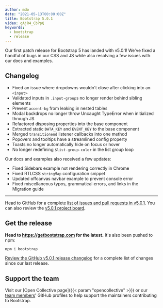```yaml
---
author: mdo
date: "2021-05-13T00:00:00Z"
title: Bootstrap 5.0.1
video: gAjR4_CbPpQ
keywords:
  - bootstrap
  - release
---
```


Our first patch release for Bootstrap 5 has landed with v5.0.1! We've fixed a handful of bugs in our CSS and JS while also resolving a few issues with our docs and examples.

## Changelog

- Fixed an issue where dropdowns wouldn't close after clicking into an `<input>`
- Validated inputs in `.input-group`s no longer render behind sibling elements
- Prevent `accent-bg` from leaking in nested tables
- Modal backdrops no longer throw Uncaught TypeError when initialized through JS
- Refactored disposing properties into the base component
- Extracted static `DATA_KEY` and `EVENT_KEY` to the base component
- Merged `transitionend` listener callbacks into one method
- Popovers and tooltips have a streamlined config property
- Toasts no longer automatically hide on focus or hover
- No longer redefining `$list-group-color` in the list group loop

Our docs and examples also received a few updates:

- Fixed Sidebars example not rendering correctly in Chrome
- Fixed RTLCSS `stringMap` configuration snippet
- Updated offcanvas navbar example to prevent console error
- Fixed miscellaneous typos, grammatical errors, and links in the Migration guide

<hr class="my-5">

Head to GitHub for a complete [list of issues and pull requests in v5.0.1](https://github.com/twbs/bootstrap/issues?q=is%3Aclosed+project%3Atwbs%2Fbootstrap%2F38). You can also review the [v5.0.1 project board](https://github.com/twbs/bootstrap/projects/38).

## Get the release

**Head to <https://getbootstrap.com> for the latest.** It's also been pushed to npm:

```sh
npm i bootstrap
```

[Review the GitHub v5.0.1 release changelog](https://github.com/twbs/bootstrap/releases/tag/v5.0.1) for a complete list of changes since our last release.

## Support the team

Visit our [Open Collective page]({{< param "opencollective" >}}) or our [team members](https://github.com/orgs/twbs/people)' GitHub profiles to help support the maintainers contributing to Bootstrap.
